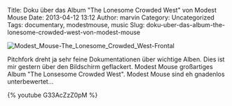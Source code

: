 Title: Doku über das Album "The Lonesome Crowded West" von Modest Mouse
Date: 2013-04-12 13:12
Author: marvin
Category: Uncategorized
Tags: documentary, modestmouse, music
Slug: doku-uber-das-album-the-lonesome-crowded-west-von-modest-mouse

![Modest_Mouse-The_Lonesome_Crowded_West-Frontal]({filename}/images/Modest_Mouse-The_Lonesome_Crowded_West-Frontal.jpg)

Pitchfork dreht ja sehr feine Dokumentationen über wichtige Alben. Dies
ist mir gestern über den Bildschirm geflackert. Modest Mouse großartiges
Album "The Lonsesome Crowded West". Modest Mouse sind eh gnadenlos
unterbewertet...

{% youtube G33AcZzZ0pM %}

